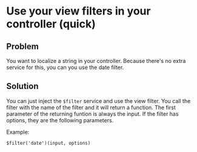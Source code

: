 # Use your view filters in your controller (quick)

## Problem

You want to localize a string in your controller. Because there's no extra service for this,
you can you use the date filter.


## Solution

You can just inject the `$filter` service and use the view filter. You call the filter with the name of the filter
and it will return a function. The first parameter of the returning funtion is always the input. If the filter has
options, they are the following parameters.

Example:

    $filter('date')(input, options)